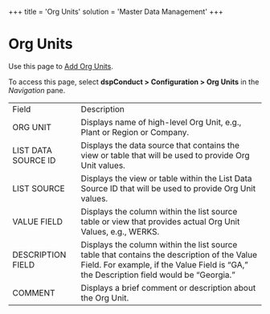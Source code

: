 +++
title = 'Org Units'
solution = 'Master Data Management'
+++

# Org Units

<div class="use">

Use this page to [Add Org
Units](../Use_Cases/Manage_Org_Units#Add_Org_Units).

</div>

To access this page, select **dspConduct \> Configuration \> Org Units**
in the *Navigation*
pane.

|                     |                                                                                                                                                                                       |
| ------------------- | ------------------------------------------------------------------------------------------------------------------------------------------------------------------------------------- |
| Field               | Description                                                                                                                                                                           |
| ORG UNIT            | Displays name of high-level Org Unit, e.g., Plant or Region or Company.                                                                                                               |
| LIST DATA SOURCE ID | Displays the data source that contains the view or table that will be used to provide Org Unit values.                                                                                |
| LIST SOURCE         | Displays the view or table within the List Data Source ID that will be used to provide Org Unit values.                                                                               |
| VALUE FIELD         | Displays the column within the list source table or view that provides actual Org Unit Values, e.g., WERKS.                                                                           |
| DESCRIPTION FIELD   | Displays the column within the list source table that contains the description of the Value Field. For example, if the Value Field is “GA,” the Description field would be “Georgia.” |
| COMMENT             | Displays a brief comment or description about the Org Unit.                                                                                                                           |

##
